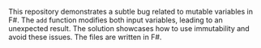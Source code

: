This repository demonstrates a subtle bug related to mutable variables in F#. The `add` function modifies both input variables, leading to an unexpected result. The solution showcases how to use immutability and avoid these issues.  The files are written in F#.